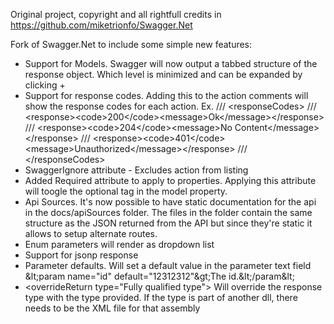 Original project, copyright and all rightfull credits in https://github.com/miketrionfo/Swagger.Net

Fork of Swagger.Net to include some simple new features:

- Support for Models. Swagger will now output a tabbed structure of the response object. Which level is minimized and can be expanded by clicking +
- Support for response codes. Adding this to the action comments will show the response codes for each action. Ex.
        /// &lt;responseCodes&gt;
        ///     &lt;response&gt;&lt;code&gt;200&lt;/code&gt;&lt;message&gt;Ok&lt;/message&gt;&lt;/response&gt;
        ///     &lt;response&gt;&lt;code&gt;204&lt;/code&gt;&lt;message&gt;No Content&lt;/message&gt;&lt;/response&gt;
        ///     &lt;response&gt;&lt;code&gt;401&lt;/code&gt;&lt;message&gt;Unauthorized&lt;/message&gt;&lt;/response&gt;
        /// &lt;/responseCodes&gt;
- SwaggerIgnore attribute - Excludes action from listing
- Added Required attribute to apply to properties. Applying this attribute will toogle the optional tag in the model property.
- Api Sources. It's now possible to have static documentation for the api in the docs/apiSources folder. The files in the folder contain the same structure as the JSON returned from the API but since they're static it allows to setup alternate routes.
- Enum parameters will render as dropdown list
- Support for jsonp response
- Parameter defaults. Will set a default value in the parameter text field &amp;lt;param name=&quot;id&quot; default=&quot;12312312&quot;&amp;gt;The id.&amp;lt;/param&amp;lt;
- &lt;overrideReturn type=&quot;Fully qualified type&quot;&gt; Will override the response type with the type provided. If the type is part of another dll, there needs to be the XML file for that assembly 
